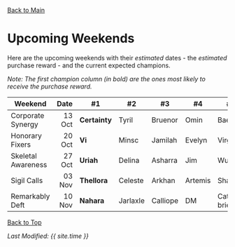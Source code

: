 [Back to Main](index.md)

# Upcoming Weekends

Here are the upcoming weekends with their *estimated* dates - the *estimated* purchase reward - and the current expected champions.

*Note: The first champion column (in bold) are the ones most likely to receive the purchase reward.*

| Weekend | Date | #1 | #2 | #3 | #4 | #5 | Reward |
|---|--:|---|---|---|---|---|---|
| Corporate Synergy | 13 Oct | **Certainty** | Tyril | Bruenor | Omin | Baeloth | Golden Epic |
| Honorary Fixers | 20 Oct | **Vi** | Minsc | Jamilah | Evelyn | Virgil | Golden Epic |
| Skeletal Awareness | 27 Oct | **Uriah** | Delina | Asharra | Jim | Wulfgar | Golden Epic |
| Sigil Calls | 03 Nov | **Thellora** | Celeste | Arkhan | Artemis | Shandie | Golden Epic |
| Remarkably Deft | 10 Nov | **Nahara** | Jarlaxle | Calliope | DM | Catti-brie | Golden Epic |

[Back to Top](#top)

*Last Modified: {{ site.time }}*